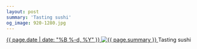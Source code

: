 ```yaml
---
layout: post
summary: 'Tasting sushi'
og_image: 920-1280.jpg
---
```


<p>
 <time>
  <a href="/920">
   {{ page.date | date: "%B %-d, %Y" }}
  </a>
 </time>
 <a href="/920">
  <img alt="{{ page.summary }}" sizes="(min-width: 700px) 50vw, calc(100vw - 2rem)" src="{{ site.assets_url }}/920-640.jpg" srcset="{{ site.assets_url }}/920-320.jpg 320w, {{ site.assets_url }}/920-640.jpg 640w, {{ site.assets_url }}/920-960.jpg 960w, {{ site.assets_url }}/920-1280.jpg 1280w"/>
 </a>
 <span>
  Tasting sushi
 </span>
</p>
